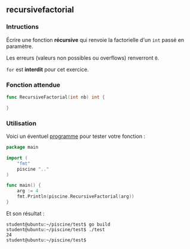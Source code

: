 ## recursivefactorial

### Intructions

Écrire une fonction **récursive** qui renvoie la factorielle d'un `int` passé en paramètre.

Les erreurs (valeurs non possibles ou overflows) renverront `0`.

`for` est **interdit** pour cet exercice.

### Fonction attendue

```go
func RecursiveFactorial(int nb) int {

}
```

### Utilisation

Voici un éventuel [programme](TODO-LINK) pour tester votre fonction :

```go
package main

import (
	"fmt"
	piscine ".."
)

func main() {
	arg := 4
	fmt.Println(piscine.RecursiveFactorial(arg))
}
```

Et son résultat :

```console
student@ubuntu:~/piscine/test$ go build
student@ubuntu:~/piscine/test$ ./test
24
student@ubuntu:~/piscine/test$
```

